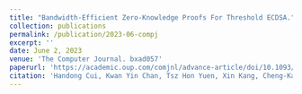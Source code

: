 ```yaml
---
title: "Bandwidth-Efficient Zero-Knowledge Proofs For Threshold ECDSA."
collection: publications
permalink: /publication/2023-06-compj
excerpt: ''
date: June 2, 2023
venue: 'The Computer Journal. bxad057'
paperurl: 'https://academic.oup.com/comjnl/advance-article/doi/10.1093/comjnl/bxad057/7188842'
citation: 'Handong Cui, Kwan Yin Chan, Tsz Hon Yuen, Xin Kang, Cheng-Kang Chu: Bandwidth-Efficient Zero-Knowledge Proofs For Threshold ECDSA. In the Computer Journal. bxad057.'
---
```

